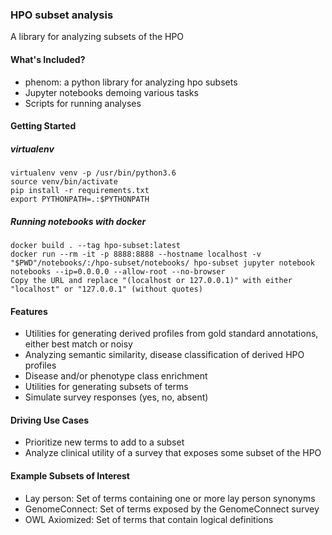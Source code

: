 ### HPO subset analysis
A library for analyzing subsets of the HPO


#### What's Included?
- phenom: a python library for analyzing hpo subsets
- Jupyter notebooks demoing various tasks
- Scripts for running analyses

#### Getting Started

##### virtualenv

    virtualenv venv -p /usr/bin/python3.6
    source venv/bin/activate
    pip install -r requirements.txt
    export PYTHONPATH=.:$PYTHONPATH

##### Running notebooks with docker

    docker build . --tag hpo-subset:latest
    docker run --rm -it -p 8888:8888 --hostname localhost -v "$PWD"/notebooks/:/hpo-subset/notebooks/ hpo-subset jupyter notebook notebooks --ip=0.0.0.0 --allow-root --no-browser
    Copy the URL and replace "(localhost or 127.0.0.1)" with either "localhost" or "127.0.0.1" (without quotes)


#### Features
- Utilities for generating derived profiles from gold standard annotations, either best match or noisy
- Analyzing semantic similarity, disease classification of derived HPO profiles
- Disease and/or phenotype class enrichment
- Utilities for generating subsets of terms
- Simulate survey responses (yes, no, absent)

#### Driving Use Cases
- Prioritize new terms to add to a subset
- Analyze clinical utility of a survey that exposes some subset of the HPO

#### Example Subsets of Interest
- Lay person: Set of terms containing one or more lay person synonyms
- GenomeConnect: Set of terms exposed by the GenomeConnect survey
- OWL Axiomized: Set of terms that contain logical definitions
